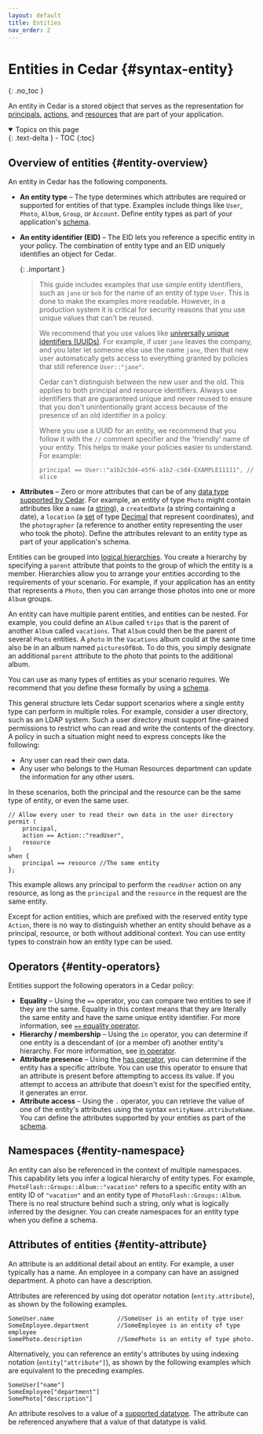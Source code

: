 ```yaml
---
layout: default
title: Entities
nav_order: 2
---
```


# Entities in Cedar {#syntax-entity}
{: .no_toc }

An entity in Cedar is a stored object that serves as the representation for [principals](../policies/syntax-policy.html#term-parc-principal), [actions](../policies/syntax-policy.html#term-parc-action), and [resources](../policies/syntax-policy.html#term-parc-resource) that are part of your application.
<details open markdown="block">
  <summary>
    Topics on this page
  </summary>
  {: .text-delta }
- TOC
{:toc}
</details>

## Overview of entities {#entity-overview}

An entity in Cedar has the following components.

+ **An entity type** &ndash; The type determines which attributes are required or supported for entities of that type. Examples include things like `User`, `Photo`, `Album`, `Group`, or `Account`. Define entity types as part of your application's [schema](../overview/terminology.html#term-schema).
+ **An entity identifier \(EID\)** &ndash; The EID lets you reference a specific entity in your policy. The combination of entity type and an EID uniquely identifies an object for Cedar.

   {: .important }
   >This guide includes examples that use simple entity identifiers, such as `jane` or `bob` for the name of an entity of type `User`. This is done to make the examples more readable. However, in a production system it is critical for security reasons that you use unique values that can't be reused.
   >
   > We recommend that you use values like [universally unique identifiers \(UUIDs\)](https://wikipedia.org/wiki/Universally_unique_identifier). For example, if user `jane` leaves the company, and you later let someone else use the name `jane`, then that new user automatically gets access to everything granted by policies that still reference `User::"jane"`.
   >
   > Cedar can't distinguish between the new user and the old. This applies to both principal and resource identifiers. Always use identifiers that are guaranteed unique and never reused to ensure that you don't unintentionally grant access because of the presence of an old identifier in a policy.  
   >
   > Where you use a UUID for an entity, we recommend that you follow it with the `//` comment specifier and the 'friendly' name of your entity. This helps to make your policies easier to understand. For example:  
   >
   >```cedar
   >principal == User::"a1b2c3d4-e5f6-a1b2-c3d4-EXAMPLE11111", // alice
   >```

+ **Attributes** &ndash; Zero or more attributes that can be of any [data type supported by Cedar](../policies/syntax-datatypes.html). For example, an entity of type `Photo` might contain attributes like a `name` \(a [string](../policies/syntax-datatypes.html#datatype-string)\), a `createdDate` \(a string containing a date\), a `location` \(a [set](../policies/syntax-datatypes.html#datatype-set) of type [Decimal](../policies/syntax-datatypes.html#datatype-decimal) that represent coordinates\), and the `photographer` \(a reference to another entity representing the user who took the photo\). Define the attributes relevant to an entity type as part of your application's schema.

Entities can be grouped into [logical hierarchies](../overview/terminology.html#term-group). You create a hierarchy by specifying a `parent` attribute that points to the group of which the entity is a member. Hierarchies allow you to arrange your entities according to the requirements of your scenario. For example, if your application has an entity that represents a `Photo`, then you can arrange those photos into one or more `Album` groups.

   An entity can have multiple parent entities, and entities can be nested. For example, you could define an `Album` called `trips` that is the parent of another `Album` called `vacations`. That `Album` could then be the parent of several `Photo` entities. A `photo` in the `Vacations` album could at the same time also be in an album named `picturesOfBob`. To do this, you simply designate an additional `parent` attribute to the photo that points to the additional album.

You can use as many types of entities as your scenario requires. We recommend that you define these formally by using a [schema](../overview/terminology.html#term-schema).

This general structure lets Cedar support scenarios where a single entity type can perform in multiple roles. For example, consider a user directory, such as an LDAP system. Such a user directory must support fine-grained permissions to restrict who can read and write the contents of the directory. A policy in such a situation might need to express concepts like the following:

+ Any user can read their own data.
+ Any user who belongs to the Human Resources department can update the information for any other users.

In these scenarios, both the principal and the resource can be the same type of entity, or even the same user.

```cedar
// Allow every user to read their own data in the user directory
permit (
    principal,
    action == Action::"readUser",
    resource
)
when {
    principal == resource //The same entity
};
```

This example allows any principal to perform the `readUser` action on any resource, as long as the `principal` and the `resource` in the request are the same entity.

Except for action entities, which are prefixed with the reserved entity type `Action`, there is no way to distinguish whether an entity should behave as a principal, resource, or both without additional context. You can use entity types to constrain how an entity type can be used.

## Operators {#entity-operators}

Entities support the following operators in a Cedar policy:

+ **Equality** &ndash; Using the `==` operator, you can compare two entities to see if they are the same. Equality in this context means that they are literally the same entity and have the same unique entity identifier. For more information, see [`==` equality operator](../policies/syntax-operators.html#operator-equality).
+ **Hierarchy / membership** &ndash; Using the `in` operator, you can determine if one entity is a descendant of (or a member of) another entity's hierarchy. For more information, see [in operator](../policies/syntax-operators.html#operator-in).
+ **Attribute presence** &ndash; Using the [has operator](../policies/syntax-operators.html#operator-has), you can determine if the entity has a specific attribute. You can use this operator to ensure that an attribute is present before attempting to access its value. If you attempt to access an attribute that doesn't exist for the specified entity, it generates an error.
+ **Attribute access** &ndash; Using the `.` operator, you can retrieve the value of one of the entity's attributes using the syntax `entityName.attributeName`. You can define the attributes supported by your entities as part of the [schema](../schema/schema.html).

## Namespaces {#entity-namespace}

An entity can also be referenced in the context of multiple namespaces. This capability lets you infer a logical hierarchy of entity types. For example, `PhotoFlash::Groups::Album::"vacation"` refers to a specific entity with an entity ID of `"vacation"` and an entity type of `PhotoFlash::Groups::Album`. There is no real structure behind such a string, only what is logically inferred by the designer. You can create namespaces for an entity type when you define a schema.

## Attributes of entities {#entity-attribute}

An attribute is an additional detail about an entity. For example, a user typically has a name. An employee in a company can have an assigned department. A photo can have a description.

Attributes are referenced by using dot operator notation \(`entity.attribute`\), as shown by the following examples.

```cedar
SomeUser.name                  //SomeUser is an entity of type user
SomeEmployee.department        //SomeEmployee is an entity of type employee
SomePhoto.description          //SomePhoto is an entity of type photo.
```

Alternatively, you can reference an entity's attributes by using indexing notation \(`entity["attribute"]`\), as shown by the following examples which are equivalent to the preceding examples.

```cedar
SomeUser["name"]
SomeEmployee["department"]
SomePhoto["description"]
```

An attribute resolves to a value of a [supported datatype](../policies/syntax-datatypes.html). The attribute can be referenced anywhere that a value of that datatype is valid.
